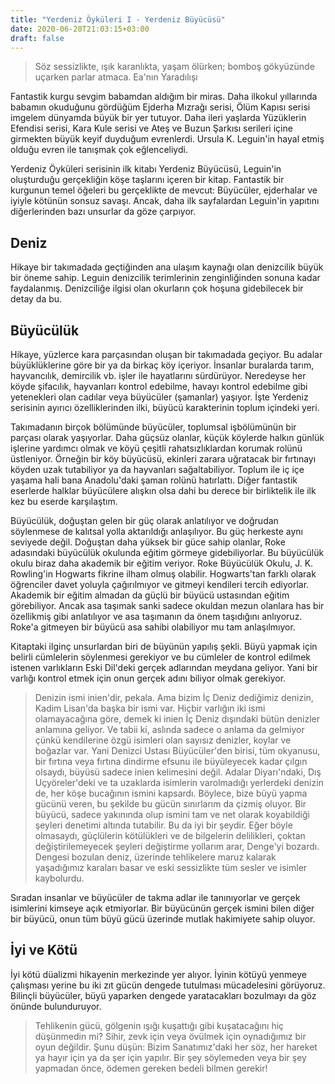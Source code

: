 ```yaml
---
title: "Yerdeniz Öyküleri I - Yerdeniz Büyücüsü"
date: 2020-06-20T21:03:15+03:00
draft: false
---
```


> Söz sessizlikte,
> ışık karanlıkta,
> yaşam ölürken;
> bomboş gökyüzünde uçarken parlar atmaca.
> Ea'nın Yaradılışı

Fantastik kurgu sevgim babamdan aldığım bir miras. Daha ilkokul
yıllarında babamın okuduğunu gördüğüm Ejderha Mızrağı serisi, Ölüm
Kapısı serisi imgelem dünyamda büyük bir yer tutuyor. Daha ileri
yaşlarda Yüzüklerin Efendisi serisi, Kara Kule serisi ve Ateş ve Buzun
Şarkısı serileri içine girmekten büyük keyif duyduğum evrenlerdi. Ursula
K. Leguin'in hayal etmiş olduğu evren ile tanışmak çok eğlenceliydi.

Yerdeniz Öyküleri serisinin ilk kitabı Yerdeniz Büyücüsü, Leguin'in
oluşturduğu gerçekliğin köşe taşlarını içeren bir kitap. Fantastik bir
kurgunun temel öğeleri bu gerçeklikte de mevcut: Büyücüler, ejderhalar
ve iyiyle kötünün sonsuz savaşı. Ancak, daha ilk sayfalardan Leguin'in
yapıtını diğerlerinden bazı unsurlar da göze çarpıyor.

## Deniz

Hikaye bir takımadada geçtiğinden ana ulaşım kaynağı olan denizcilik
büyük bir öneme sahip. Leguin denizcilik terimlerinin zenginliğinden
sonuna kadar faydalanmış. Denizciliğe ilgisi olan okurların çok hoşuna
gidebilecek bir detay da bu.

## Büyücülük

Hikaye, yüzlerce kara parçasından oluşan bir takımadada geçiyor. Bu
adalar büyüklüklerine göre bir ya da birkaç köy içeriyor. İnsanlar
buralarda tarım, hayvancılık, demircilik vb. işler ile hayatlarını
sürdürüyor. Neredeyse her köyde şifacılık, hayvanları kontrol edebilme,
havayı kontrol edebilme gibi yetenekleri olan cadılar veya büyücüler
(şamanlar) yaşıyor. İşte Yerdeniz serisinin ayırıcı özelliklerinden
ilki, büyücü karakterinin toplum içindeki yeri.

Takımadanın birçok bölümünde büyücüler, toplumsal işbölümünün bir
parçası olarak yaşıyorlar. Daha güçsüz olanlar, küçük köylerde halkın
günlük işlerine yardımcı olmak ve köyü çeşitli rahatsızlıklardan korumak
rolünü üstleniyor. Örneğin bir köy büyücüsü, ekinleri zarara uğratacak
bir fırtınayı köyden uzak tutabiliyor ya da hayvanları sağaltabiliyor.
Toplum ile iç içe yaşama hali bana Anadolu'daki şaman rolünü hatırlattı.
Diğer fantastik eserlerde halklar büyücülere alışkın olsa dahi bu derece
bir birliktelik ile ilk kez bu eserde karşılaştım.

Büyücülük, doğuştan gelen bir güç olarak anlatılıyor ve doğrudan
söylenmese de kalıtsal yolla aktarıldığı anlaşılıyor. Bu güç herkeste
aynı seviyede değil. Doğuştan daha yüksek bir güce sahip olanlar, Roke
adasındaki büyücülük okulunda eğitim görmeye gidebiliyorlar. Bu
büyücülük okulu biraz daha akademik bir eğitim veriyor. Roke Büyücülük
Okulu, J. K. Rowling'in Hogwarts fikrine ilham olmuş olabilir.
Hogwarts'tan farklı olarak öğrenciler davet yoluyla çağırılmıyor ve
gitmeyi kendileri tercih ediyorlar. Akademik bir eğitim almadan da güçlü
bir büyücü ustasından eğitim görebiliyor. Ancak asa taşımak sanki sadece
okuldan mezun olanlara has bir özellikmiş gibi anlatılıyor ve asa
taşımanın da önem taşıdığını anlıyoruz. Roke'a gitmeyen bir büyücü asa
sahibi olabiliyor mu tam anlaşılmıyor.

Kitaptaki ilginç unsurlardan biri de büyünün yapılış şekli. Büyü yapmak
için belirli cümlelerin söylenmesi gerekiyor ve bu cümleler de kontrol
edilmek istenen varlıkların Eski Dil'deki gerçek adlarından meydana
geliyor. Yani bir varlığı kontrol etmek için onun gerçek adını biliyor
olmak gerekiyor.

> Denizin ismi inien'dir, pekala. Ama bizim İç Deniz dediğimiz denizin,
> Kadim Lisan'da başka bir ismi var. Hiçbir varlığın iki ismi
> olamayacağına göre, demek ki inien İç Deniz dışındaki bütün denizler
> anlamına geliyor. Ve tabii ki, aslında sadece o anlama da gelmiyor çünkü
> kendilerine özgü isimleri olan sayısız denizler, koylar ve boğazlar
> var. Yani Denizci Ustası Büyücüler'den birisi, tüm okyanusu, bir
> fırtına veya fırtına dindirme efsunu ile büyüleyecek kadar çılgın
> olsaydı, büyüsü sadece inien kelimesini değil. Adalar Diyarı'ndaki,
> Dış Uçyöreler'deki ve ta uzaklarda isimlerin varolmadığı yerlerdeki
> denizin de, her köşe bucağının ismini kapsardı. Böylece, bize büyü
> yapma gücünü veren, bu şekilde bu gücün sınırlarım da çizmiş oluyor.
> Bir büyücü, sadece yakınında olup ismini tam ve net olarak koyabildiği
> şeyleri denetimi altında tutabilir. Bu da iyi bir şeydir. Eğer böyle
> olmasaydı, güçlülerin kötülükleri ve de bilgelerin delilikleri, çoktan
> değiştirilemeyecek şeyleri değiştirme yollarım arar, Denge'yi bozardı.
> Dengesi bozulan deniz, üzerinde tehlikelere maruz kalarak yaşadığımız
> karaları basar ve eski sessizlikte tüm sesler ve isimler kaybolurdu.

Sıradan insanlar ve büyücüler de takma adlar ile tanınıyorlar ve gerçek
isimlerini kimseye açık etmiyorlar. Bir büyücünün gerçek ismini bilen
diğer bir büyücü, onun tüm büyü gücü üzerinde mutlak hakimiyete sahip
oluyor.

## İyi ve Kötü

İyi kötü düalizmi hikayenin merkezinde yer alıyor. İyinin kötüyü yenmeye
çalışması yerine bu iki zıt gücün dengede tutulması mücadelesini
görüyoruz. Bilinçli büyücüler, büyü yaparken dengede yaratacakları
bozulmayı da göz önünde bulunduruyor.

> Tehlikenin gücü, gölgenin ışığı kuşattığı gibi kuşatacağını hiç
> düşünmedin mi? Sihir, zevk için veya övülmek için oynadığımız bir oyun
> değildir. Şunu düşün: Bizim Sanatımız'daki her söz, her hareket ya
> hayır için ya da şer için yapılır. Bir şey söylemeden veya bir şey
> yapmadan önce, ödemen gereken bedeli bilmen gerekir!
